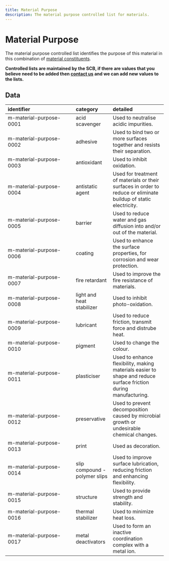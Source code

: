 ```yaml
---
title: Material Purpose
description: The material purpose controlled list for materials.
---
```


# Material Purpose

The material purpose controlled list identifies the purpose of this material in this combination of [material constituents](../6_Relationship_Lists/6_001_Material_Constituents.md).

**Controlled lists are maintained by the SCB, if there are values that you believe need to be added then [contact us](https://www.open3p.org/contact/) and we can add new values to the lists.**

## Data
|<div style="width:200px">identifier</div>|category|detailed|
|:-|:-|:-|
|m-material-purpose-0001|acid scavenger|Used to neutralise acidic impurities.|
|m-material-purpose-0002|adhesive|Used to bind two or more surfaces together and resists their separation.|
|m-material-purpose-0003|antioxidant|Used to inhibit oxidation.|
|m-material-purpose-0004|antistatic agent|Used for treatment of materials or their surfaces in order to reduce or eliminate buildup of static electricity.|
|m-material-purpose-0005|barrier|Used to reduce water and gas diffusion into and/or out of the material.|
|m-material-purpose-0006|coating|Used to enhance the surface properties, for corrosion and wear protection.|
|m-material-purpose-0007|fire retardant|Used to improve the fire resistance of materials.|
|m-material-purpose-0008|light and heat stabilizer|Used to inhibit photo-oxidation.|
|m-material-purpose-0009|lubricant|Used to reduce friction, transmit force and distrube heat.|
|m-material-purpose-0010|pigment|Used to change the colour.|
|m-material-purpose-0011|plasticiser|Used to enhance flexibility, making materials easier to shape and reduce surface friction during manufacturing.|
|m-material-purpose-0012|preservative|Used to prevent decomposition caused by microbial growth or undesirable chemical changes.|
|m-material-purpose-0013|print|Used as decoration.|
|m-material-purpose-0014|slip compound - polymer slips|Used to improve surface lubrication, reducing friction and enhancing flexibility.|
|m-material-purpose-0015|structure|Used to provide strength and stability.|
|m-material-purpose-0016|thermal stabilizer|Used to minimize heat loss.|
|m-material-purpose-0017|metal deactivators|Used to form an inactive coordination complex with a metal ion.|